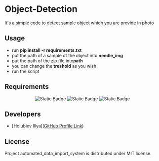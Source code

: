 # Object-Detection
It's a simple code to detect sample object which you are provide in photo

## Usage
<ul>
  <li>run <b>pip install -r requirements.txt</b></li>
  <li>put the path of a sample of the object into <b>needle_img</b></li>
  <li>put the path of the zip file into<b>path</b></li>
  <li>you can change the <b>treshold</b> as you wish</li>
  <li>run the script</li>
</ul>

## Requirements

<p align="center">
<img alt="Static Badge" src="https://img.shields.io/badge/OpenCV-795A7D">
<img alt="Static Badge" src="https://img.shields.io/badge/numpy-85A576">
<img alt="Static Badge" src="https://img.shields.io/badge/zipfile-646A3C">
</p>

## Developers

- [Holubiev Illya]([GitHub Profile Link](https://github.com/HolubievIllya))
## License
Project automated_data_import_system is distributed under MIT license.
